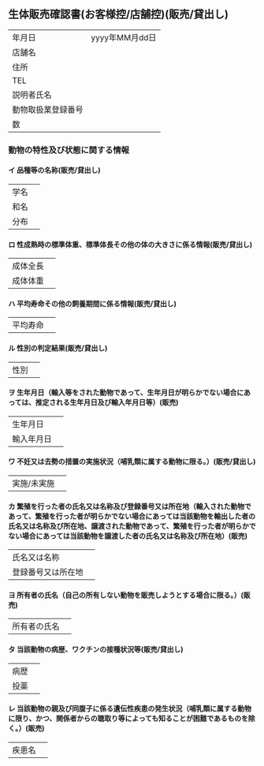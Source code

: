 ---
---
　
## 生体販売確認書(お客様控/店舗控)(販売/貸出し)

|||
|:--|:--|
| 年月日 | yyyy年MM月dd日 |
| 店舗名 |  |
| 住所 |  |
| TEL |  |
| 説明者氏名 |  |
| 動物取扱業登録番号 |  |
| 数 |  |

### 動物の特性及び状態に関する情報

#### イ 品種等の名称(販売/貸出し)

|||
|:--|:--|
| 学名 |  |
| 和名 |  |
| 分布 |  |

#### ロ 性成熟時の標準体重、標準体長その他の体の大きさに係る情報(販売/貸出し)

|||
|:--|:--|
| 成体全長 |  |
| 成体体重 |  |

#### ハ 平均寿命その他の飼養期間に係る情報(販売/貸出し)

|||
|:--|:--|
| 平均寿命 |  |

#### ル 性別の判定結果(販売/貸出し)

|||
|:--|:--|
| 性別 |  |

#### ヲ 生年月日（輸入等をされた動物であって、生年月日が明らかでない場合にあっては、推定される生年月日及び輸入年月日等）(販売)

|||
|:--|:--|
| 生年月日 |  |
| 輸入年月日 |  |

#### ワ 不妊又は去勢の措置の実施状況（哺乳類に属する動物に限る。）(販売/貸出し)

|||
|:--|:--|
| 実施/未実施 |  |

#### カ 繁殖を行った者の氏名又は名称及び登録番号又は所在地（輸入された動物であって、繁殖を行った者が明らかでない場合にあっては当該動物を輸出した者の氏名又は名称及び所在地、譲渡された動物であって、繁殖を行った者が明らかでない場合にあっては当該動物を譲渡した者の氏名又は名称及び所在地）(販売)

|||
|:--|:--|
| 氏名又は名称 |  |
| 登録番号又は所在地 |  |

#### ヨ 所有者の氏名（自己の所有しない動物を販売しようとする場合に限る。）(販売)

|||
|:--|:--|
| 所有者の氏名 |  |

#### タ 当該動物の病歴、ワクチンの接種状況等(販売/貸出し)

|||
|:--|:--|
| 病歴 |  |
| 投薬 |  |

#### レ 当該動物の親及び同腹子に係る遺伝性疾患の発生状況（哺乳類に属する動物に限り、かつ、関係者からの聴取り等によっても知ることが困難であるものを除く。）(販売)

|||
|:--|:--|
| 疾患名 |  |
